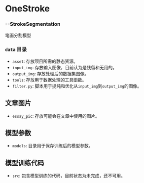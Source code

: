 # OneStroke

### --StrokeSegmentation
笔画分割模型

### `data` 目录

- `asset`: 存放项目所需的静态资源。
- `input_img`: 存放输入图像，目前认为是残留和无用的。
- `output_img`: 存放处理后的数据集图像。
- `tools`: 存放用于数据处理的工具函数。
- `filter.py`: 脚本用于提纯和优化从`input_img`到`output_img`的图像。

## 文章图片

- `essay_pic`: 存放可能会在文章中使用的图片。

## 模型参数

- `models`: 目录用于保存训练后的模型参数。

## 模型训练代码

- `src`: 包含模型训练的代码，目前状态为未完成，还不可用。
